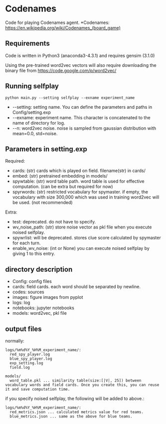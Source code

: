 # Codenames

Code for playing Codenames agent.
*Codenames: https://en.wikipedia.org/wiki/Codenames_(board_game)

## Requirements
Code is written in Python3 (anaconda3-4.3.1) and requires gensim (3.1.0)


Using the pre-trained word2vec vectors will also require downloading the binary file from https://code.google.com/p/word2vec/

## Running selfplay
```
python main.py --setting selfplay --exname experiment_name
```

- --setting: setting name. You can define the parameters and paths in Config/setting.exp
- --exname: experiment name. This character is concatenated to the name of directory for log.
- --n: word2vec noise. noise is sampled from gaussian distribution with mean=0.0, std=noise.

## Parameters in setting.exp
Required:
- cards: (str) cards which is played on field. filename(str) in cards/ 
- embed: (str) pretrained embedding in models/ 
- spywtable: (str) word table path. word table is used for effective computation. (can be extra but required for now)
- spyrwords: (str) restricted vocabulary for spymaster. if empty, the vocabulary with size 300,000 which was used in training word2vec will be used. (not recommended)

Extra:
- test: deprecated. do not have to specify.
- wv_noise_path: (str) store noise vector as pkl file when you execute noised selfplay.
- spywrlist: will be deprecated. stores clue score calculated by spymaster for each turn. 
- enable_wv_noise: (int or None) you can execute noised selfplay by giving 1 to this entry.

## directory description
- Config: config files
- cards: field cards. each word should be separated by newline.
- codes: sources
- images: figure images from pyplot
- logs: log
- notebooks: jupyter notebooks
- models: word2vec, pkl file

## output files
normally:

```
logs/%m%d%Y_%H%M_experiment_name/:
  red_spy_player.log
  blue_spy_player.log
  exp_setting.log
  field.log

models/
  word_table.pkl ... similarity table(size:[|V|, 25]) between vocabulary words and field cards. Once you create this, you can reuse it and save computation time.
```

if you specify noised selfplay, the following will be added to above.:
```
logs/%m%d%Y_%H%M_experiment_name/:
  red_metrics.json ... calculated metrics value for red teams.
  blue_metrics.json ... same as the above for blue teams.
```

